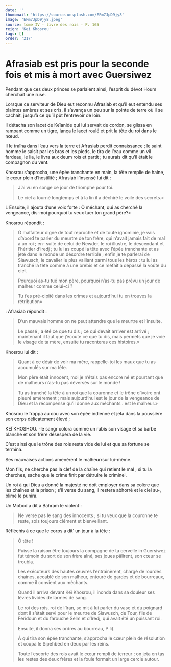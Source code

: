 ```yaml
---
date: ''
thumbnail: 'https://source.unsplash.com/EFm7JpD9jy8'
image: 'EFm7JpD9jy8.jpeg'
source: tome IV - livre des rois - P. 165
reign: 'Keï Khosrou'
tags: []
order: '217'
---
```


# Afrasiab est pris pour la seconde fois et mis à mort avec Guersiwez

Pendant que ces deux princes se parlaient ainsi, l’esprit du dévot Houm cherchait une ruse.

Lorsque ce serviteur de Dieu eut reconnu Afrasiab et qu’il eut entendu ses plaintes amères et ses cris, il s’avança un peu sur la pointe de terre où il se cachait, jusqu’à ce qu’il pût l’entrevoir de loin.

Il détacha son lacet de Keïanide qui lui servait de cordon, se glissa en rampant comme un tigre, lança le lacet roulé et prit la tête du roi dans le nœud.

Il le traîna dans l’eau vers la terre et Afrasiab perdit connaissance ; le saint homme le saisit par les bras et les pieds, le tira de l’eau comme un vil fardeau, le lia, le livra aux deum rois et partit ; tu aurais dit qu’il était le compagnon du vent.

Khosrou s’approcha, une épée tranchante en main, la tête remplie de haine, le cœur plein d’hostilité ; Afrasiab l’insensé lui dit :

> J’ai vu en songe ce jour de triomphe pour toi.
>
> Le ciel a tourné longtemps et à la lin il a déchiré le voile des secrets.»

L Ensuite, il ajouta d’une voix forte : Ô méchant, qui as cherché la vengeance, dis-moi pourquoi tu veux tuer ton grand père?»

Khosrou répondit :

> Ô malfaiteur digne de tout reproche et de toute ignominie, je vais d’abord te parler du meurtre de ton frère, qui n’avait jamais fait de mal à un roi ; en-
> suite de celui de Newder, le roi illustre, le descendant et l’héritier d’Iredj ; tu lui as coupé la tête avec l’épée tranchante et as jeté dans le monde un désordre terrible ; enfin je te parlerai de Siawusch, le cavalier le plus vaillant parmi tous les héros : tu lui as tranché la tête comme à une brebis et ce méfait a dépassé la voûte du ciel.
>
> Pourquoi as-tu tué mon père, pourquoi n’as-tu pas prévu un jour de malheur comme celui-ci ?
>
> Tu t’es pré-cipité dans les crimes et aujourd’hui tu en trouves la rétribution»

: Afrasiab répondit :

> D’un mauvais homme on ne peut attendre que le meurtre et l’insulte.
>
> Le passé
>, a été ce que tu dis ; ce qui devait arriver est arrivé ; maintenant il faut que j’écoute ce que tu dis, mais permets que je voie le visage de ta mère, ensuite tu raconteras ces histoires.»

Khosrou lui dit :

> Quant à ce désir de voir ma mère, rappelle-toi les maux que tu as accumulés sur ma tête.
>
> Mon père était innocent, moi je n’étais pas encore né et pourtant que de malheurs n’as-tu pas déversés sur le monde !
>
> Tu as tranché la tête à un roi que la couronne et le trône d’ivoire ont pleuré amèrement ; mais aujourd’hui est le jour de la vengeance de Dieu et la récompense qu’il donne aux méchants
> . est le malheur.»

Khosrou le frappa au cou avec son épée indienne et jeta dans la poussière son corps délicatement élevé ;

KEÏ KHOSHOU. -le sangr colora comme un rubis son visage et sa barbe blanche et son frère désespéra de la vie.

C’est ainsi que le trône des rois resta vide de lui et que sa fortune se termina.

Ses mauvaises actions amenèrent le malheurrsur lui-même.

Mon fils, ne cherche pas la clef de la chaîne qui retient le mal ; si tu la cherches, sache que le crime finit par détruire le criminel.

Un roi à qui Dieu a donné la majesté ne doit employer dans sa colère que les chaînes et la prison ; s’il verse du sang, il restera abhorré et le ciel su-, blime le punira.

Un Mobcd a dit à Bahram le violent :

> Ne verse pas le sang des innocents ; si tu veux que la couronne te reste, sois toujours clément et bienveillant.

Réfléchis à ce que le corps a dit’
un jour à la tête :

> Ô tête !
>
> Puisse la raison être toujours la compagne de ta cervelle in Guersiwez fut témoin du sort de son frère aîné, ses joues pâlirent, son cœur se troubla.
>
> Les exécuteurs des hautes œuvres l’entraînèrent, chargé de lourdes chaînes, accablé de son malheur, entouré de gardes et de bourreaux, comme il convient aux méchants.
>
> Quand il arriva devant Keï Khosrou, il inonda dans sa douleur ses lèvres livides de larmes de sang.
>
> Le roi des rois, roi de l’Iran, se mit à lui parler du vase et du poignard dont il s’était servi pour le meurtre de Siawusch, de Tour, fils de Feridoun et du farouche Selm et d’Iredj, qui avait été un puissant roi.
>
> Ensuite, il donna ses ordres au bourreau, P li).
>
> À qui tira son épée tranchante, s’approcha le cœur plein de résolution et coupa le Sipehbed en deux par les reins.
>
> Toute l’escorte des rois avait le cœur rempli de terreur ; on jeta en tas les restes des deux frères et la foule formait un large cercle autour.
